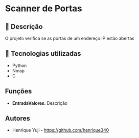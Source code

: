 # Scanner de Portas

## :memo: Descrição
O projeto verifica se as portas de um endereço IP estão abertas </br>

## :wrench: Tecnologias utilizadas 
* Python
* Nmap
* C

## Funções
* **EntradaValores:** Descrição

## Autores
* Henrique Yuji - https://github.com/henrique340
